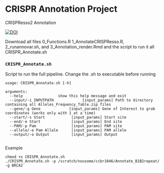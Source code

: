 # CRISPR Annotation Project 
CRISPResso2 Annotation



[![DOI](https://zenodo.org/badge/601288379.svg)](https://zenodo.org/doi/10.5281/zenodo.10022613)



Download all files 0_Functions.R 1_AnnotateCRISPResso.R, 2_runannovar.sh, and 3_Annotation_render.Rmd and the script to run it all CRISPR_Annotate.sh
  
 
### `CRISPR_Annotate.sh`
Script to run the full pipeline. 
Change the .sh to executable before running
```
usage: CRISPR_Annotate.sh [-h] 

arguments:
  --help                show this help message and exit
  --input/-i INPUTPATH             [input_params] Path to directory containing all Alleles_Frequency_Table.zip files
  --gene/-g Gene             [input_params] Gene of Interest to grab coordinates (works only with 1 at a time)
  --start/-s Start            [input_params] Start site
  --end/-e Start              [input_params] End site
  --PAM/-p Pam                [input_params] PAM site
  --allele/-e Pam Allale      [input_params] PAM allele
  --output/-o Output          [input_params] Output


```
Example
```
chmod +x CRISPR_Annotate.sh
./CRISPR_Annotate.sh -p /scratch/nousome/ccbr1046/Annotate_B1B2repeat/ -g BRCA2

```
